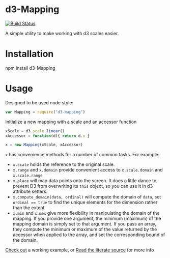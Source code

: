 # d3-Mapping #
[![Build Status](https://secure.travis-ci.org/AWinterman/d3-mapping.png)](http://travis-ci.org/AWinterman/d3-mapping) 

 A simple utility to make working with d3 scales easier.

# Installation #

npm install d3-Mapping

# Usage #

Designed to be used node style:

```js
var Mapping = require("d3-mapping")
```

Initialize a new mapping with a scale and an accessor function

```js
xScale = d3.scale.linear()
xAccessor = function(d){ return d.x }

x = new Mapping(xScale, xAccessor)
```

`x` has convenience methods for a number of common tasks. For example:

 - `x.scale` holds the reference to the original scale.
 - `x.range` and `x.domain` provide convenient access to `x.scale.domain` and
   `x.scale.range`
 - `x.place` will map data points onto the screen. It does a little dance
   to prevent D3 from overwriting its `this` object, so you can use it in d3
   attribute setters.
 - `x.compute_domain(data, ordinal)` will compute the domain of `data`, set
   `ordinal == true` to find the unique elements for the dimension rather than
   the extent
 - `x.min` and `x.max` give more flexibility in manipulating the domain of the
   mapping. If you provide one argument, the minimum (maximum) of the mapping
   domain is simply set to that argument. If you
   pass an array, they compute the minimum or maximum of the value returned by the
   accessor when applied to the array, and set the corresponding bound of
   the domain.



[Check out](http://awinterman.github.io/d3-mapping/example/) a working example,
or  [Read the literate source](http://awinterman.github.io/d3-mapping/docs/Mapping.html) for more info
